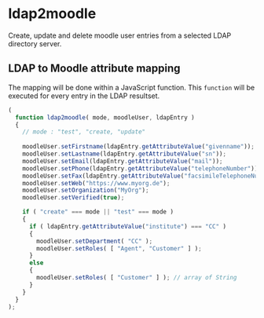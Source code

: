 # ldap2moodle

Create, update and delete moodle user entries from a selected LDAP directory server.

## LDAP to Moodle attribute mapping

The mapping will be done within a JavaScript function.
This `function` will be executed for every entry in the LDAP resultset.
 
```javascript
(
  function ldap2moodle( mode, moodleUser, ldapEntry )
  {
    // mode : "test", "create, "update"
    
    moodleUser.setFirstname(ldapEntry.getAttributeValue("givenname"));
    moodleUser.setLastname(ldapEntry.getAttributeValue("sn"));
    moodleUser.setEmail(ldapEntry.getAttributeValue("mail"));
    moodleUser.setPhone(ldapEntry.getAttributeValue("telephoneNumber"));
    moodleUser.setFax(ldapEntry.getAttributeValue("facsimileTelephoneNumber"));
    moodleUser.setWeb("https://www.myorg.de");
    moodleUser.setOrganization("MyOrg");
    moodleUser.setVerified(true);

    if ( "create" === mode || "test" === mode )
    {
      if ( ldapEntry.getAttributeValue("institute") === "CC" )
      {
        moodleUser.setDepartment( "CC" );
        moodleUser.setRoles( [ "Agent", "Customer" ] );
      }
      else
      {
        moodleUser.setRoles( [ "Customer" ] ); // array of String
      }
    }
  }
);
```

